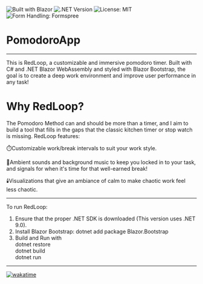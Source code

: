 ![Built with Blazor](https://img.shields.io/badge/Built%20with-Blazor-512BD4?logo=blazor&logoColor=white)
![.NET Version](https://img.shields.io/badge/.NET-9.0-blue?logo=dotnet)
![License: MIT](https://img.shields.io/badge/License-MIT-green.svg)
![Form Handling: Formspree](https://img.shields.io/badge/Contact%20Form-Formspree-orange)


# PomodoroApp
---
This is RedLoop, a customizable and immersive pomodoro timer. Built with C# and .NET Blazor WebAssembly and styled with Blazor Bootstrap, the goal is to create a deep work environment and improve user performance in any task!

# Why RedLoop?
The Pomodoro Method can and should be more than a timer, and I aim to build a tool that fills in the gaps that the classic kitchen timer or stop watch is missing. RedLoop features: 

⏱️Customizable work/break intervals to suit your work style.

🎵Ambient sounds and background music to keep you locked in to your task, and signals for when it's time for that well-earned break!

🕯️Visualizations that give an ambiance of calm to make chaotic work feel less chaotic.

---
To run RedLoop:
1) Ensure that the proper .NET SDK is downloaded (This version uses .NET 9.0).  
2) Install Blazor Bootstrap: dotnet add package Blazor.Bootstrap  
3) Build and Run with  
     dotnet restore  
     dotnet build  
     dotnet run  

---
[![wakatime](https://wakatime.com/badge/user/af3e8694-2222-4de2-a458-248b84236d83/project/31f418f2-4a5c-4ab2-a5e6-7e094fb620bf.svg)](https://wakatime.com/badge/user/af3e8694-2222-4de2-a458-248b84236d83/project/31f418f2-4a5c-4ab2-a5e6-7e094fb620bf)
